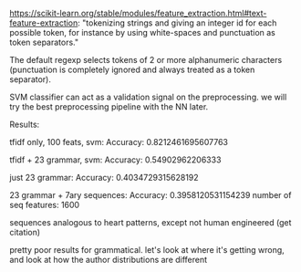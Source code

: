 https://scikit-learn.org/stable/modules/feature_extraction.html#text-feature-extraction: "tokenizing strings and giving an integer id for each possible token, for instance by using white-spaces and punctuation as token separators."


The default regexp selects tokens of 2 or more alphanumeric characters (punctuation is completely ignored and always treated as a token separator).


SVM classifier can act as a validation signal on the preprocessing. we will try the best preprocessing pipeline with the NN later.





Results:

tfidf only, 100 feats, svm: Accuracy:  0.8212461695607763

tfidf + 23 grammar, svm: Accuracy:  0.54902962206333

just 23 grammar: Accuracy:  0.4034729315628192

23 grammar + 7ary sequences:
  Accuracy:  0.3958120531154239
  number of seq features: 1600

sequences
  analogous to heart patterns, except not human engineered (get citation)

pretty poor results for grammatical. let's look at where it's getting wrong, and look at how the author distributions are different


